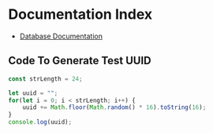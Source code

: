 # Documentation Index
- [Database Documentation][database_doc]

## Code To Generate Test UUID
```js
const strLength = 24;

let uuid = "";
for(let i = 0; i < strLength; i++) {
    uuid += Math.floor(Math.random() * 16).toString(16);
}
console.log(uuid);
```

[database_doc]: documentation/database_doc.md
